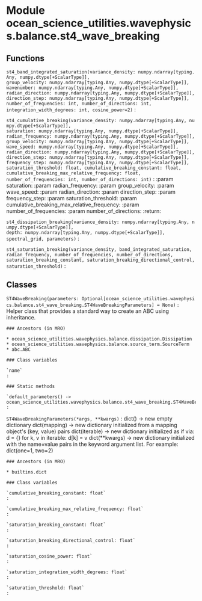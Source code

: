 Module ocean_science_utilities.wavephysics.balance.st4_wave_breaking
====================================================================

Functions
---------


`st4_band_integrated_saturation(variance_density: numpy.ndarray[typing.Any, numpy.dtype[+ScalarType]], group_velocity: numpy.ndarray[typing.Any, numpy.dtype[+ScalarType]], wavenumber: numpy.ndarray[typing.Any, numpy.dtype[+ScalarType]], radian_direction: numpy.ndarray[typing.Any, numpy.dtype[+ScalarType]], direction_step: numpy.ndarray[typing.Any, numpy.dtype[+ScalarType]], number_of_frequencies: int, number_of_directions: int, integration_width_degrees: int, cosine_power=2)`
:


`st4_cumulative_breaking(variance_density: numpy.ndarray[typing.Any, numpy.dtype[+ScalarType]], saturation: numpy.ndarray[typing.Any, numpy.dtype[+ScalarType]], radian_frequency: numpy.ndarray[typing.Any, numpy.dtype[+ScalarType]], group_velocity: numpy.ndarray[typing.Any, numpy.dtype[+ScalarType]], wave_speed: numpy.ndarray[typing.Any, numpy.dtype[+ScalarType]], radian_direction: numpy.ndarray[typing.Any, numpy.dtype[+ScalarType]], direction_step: numpy.ndarray[typing.Any, numpy.dtype[+ScalarType]], frequency_step: numpy.ndarray[typing.Any, numpy.dtype[+ScalarType]], saturation_threshold: float, cumulative_breaking_constant: float, cumulative_breaking_max_relative_frequency: float, number_of_frequencies: int, number_of_directions: int)`
:   :param saturation:
    :param radian_frequency:
    :param group_velocity:
    :param wave_speed:
    :param radian_direction:
    :param direction_step:
    :param frequency_step:
    :param saturation_threshold:
    :param cumulative_breaking_max_relative_frequency:
    :param number_of_frequencies:
    :param number_of_directions:
    :return:


`st4_dissipation_breaking(variance_density: numpy.ndarray[typing.Any, numpy.dtype[+ScalarType]], depth: numpy.ndarray[typing.Any, numpy.dtype[+ScalarType]], spectral_grid, parameters)`
:


`st4_saturation_breaking(variance_density, band_integrated_saturation, radian_frequency, number_of_frequencies, number_of_directions, saturation_breaking_constant, saturation_breaking_directional_control, saturation_threshold)`
:

Classes
-------

`ST4WaveBreaking(parameters: Optional[ocean_science_utilities.wavephysics.balance.st4_wave_breaking.ST4WaveBreakingParameters] = None)`
:   Helper class that provides a standard way to create an ABC using
    inheritance.

    ### Ancestors (in MRO)

    * ocean_science_utilities.wavephysics.balance.dissipation.Dissipation
    * ocean_science_utilities.wavephysics.balance.source_term.SourceTerm
    * abc.ABC

    ### Class variables

    `name`
    :

    ### Static methods

    `default_parameters() ‑> ocean_science_utilities.wavephysics.balance.st4_wave_breaking.ST4WaveBreakingParameters`
    :

`ST4WaveBreakingParameters(*args, **kwargs)`
:   dict() -> new empty dictionary
    dict(mapping) -> new dictionary initialized from a mapping object's
        (key, value) pairs
    dict(iterable) -> new dictionary initialized as if via:
        d = {}
        for k, v in iterable:
            d[k] = v
    dict(**kwargs) -> new dictionary initialized with the name=value pairs
        in the keyword argument list.  For example:  dict(one=1, two=2)

    ### Ancestors (in MRO)

    * builtins.dict

    ### Class variables

    `cumulative_breaking_constant: float`
    :

    `cumulative_breaking_max_relative_frequency: float`
    :

    `saturation_breaking_constant: float`
    :

    `saturation_breaking_directional_control: float`
    :

    `saturation_cosine_power: float`
    :

    `saturation_integration_width_degrees: float`
    :

    `saturation_threshold: float`
    :
